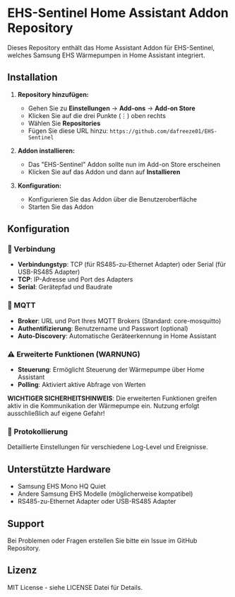# EHS-Sentinel Home Assistant Addon Repository

Dieses Repository enthält das Home Assistant Addon für EHS-Sentinel, welches Samsung EHS Wärmepumpen in Home Assistant integriert.

## Installation

1. **Repository hinzufügen:**
   - Gehen Sie zu **Einstellungen** → **Add-ons** → **Add-on Store**
   - Klicken Sie auf die drei Punkte (⋮) oben rechts
   - Wählen Sie **Repositories**
   - Fügen Sie diese URL hinzu: `https://github.com/dafreeze01/EHS-Sentinel`

2. **Addon installieren:**
   - Das "EHS-Sentinel" Addon sollte nun im Add-on Store erscheinen
   - Klicken Sie auf das Addon und dann auf **Installieren**

3. **Konfiguration:**
   - Konfigurieren Sie das Addon über die Benutzeroberfläche
   - Starten Sie das Addon

## Konfiguration

### 🔌 Verbindung
- **Verbindungstyp**: TCP (für RS485-zu-Ethernet Adapter) oder Serial (für USB-RS485 Adapter)
- **TCP**: IP-Adresse und Port des Adapters
- **Serial**: Gerätepfad und Baudrate

### 📡 MQTT
- **Broker**: URL und Port Ihres MQTT Brokers (Standard: core-mosquitto)
- **Authentifizierung**: Benutzername und Passwort (optional)
- **Auto-Discovery**: Automatische Geräteerkennung in Home Assistant

### ⚠️ Erweiterte Funktionen (WARNUNG)
- **Steuerung**: Ermöglicht Steuerung der Wärmepumpe über Home Assistant
- **Polling**: Aktiviert aktive Abfrage von Werten

**WICHTIGER SICHERHEITSHINWEIS**: Die erweiterten Funktionen greifen aktiv in die Kommunikation der Wärmepumpe ein. Nutzung erfolgt ausschließlich auf eigene Gefahr!

### 📝 Protokollierung
Detaillierte Einstellungen für verschiedene Log-Level und Ereignisse.

## Unterstützte Hardware

- Samsung EHS Mono HQ Quiet
- Andere Samsung EHS Modelle (möglicherweise kompatibel)
- RS485-zu-Ethernet Adapter oder USB-RS485 Adapter

## Support

Bei Problemen oder Fragen erstellen Sie bitte ein Issue im GitHub Repository.

## Lizenz

MIT License - siehe LICENSE Datei für Details.